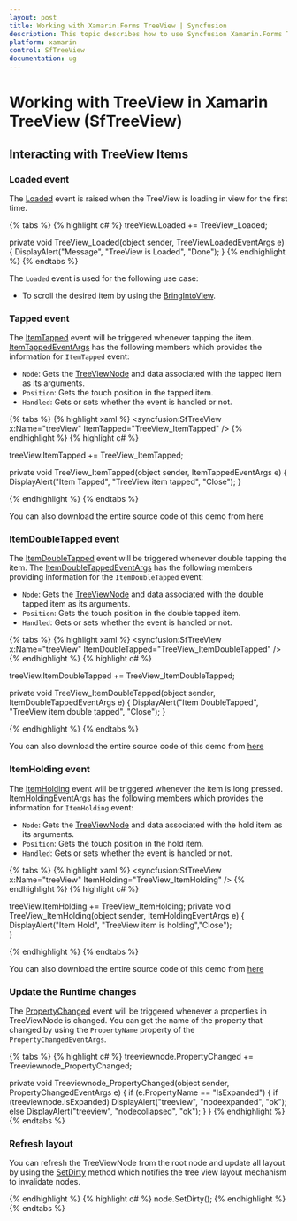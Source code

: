 ```yaml
---
layout: post
title: Working with Xamarin.Forms TreeView | Syncfusion
description: This topic describes how to use Syncfusion Xamarin.Forms TreeView along with interacting events and other different functionalities
platform: xamarin
control: SfTreeView
documentation: ug
---
```


# Working with TreeView in Xamarin TreeView (SfTreeView)

## Interacting with TreeView Items

### Loaded event

The [Loaded](https://help.syncfusion.com/cr/xamarin/Syncfusion.XForms.TreeView.SfTreeView.html) event is raised when the TreeView is loading in view for the first time.

{% tabs %}
{% highlight c# %}
treeView.Loaded += TreeView_Loaded;

private void TreeView_Loaded(object sender, TreeViewLoadedEventArgs e)
{
   DisplayAlert("Message", "TreeView is Loaded", "Done");
}
{% endhighlight %}
{% endtabs %}

The `Loaded` event is used for the following use case:

* To scroll the desired item by using the [BringIntoView](https://help.syncfusion.com/cr/xamarin/Syncfusion.XForms.TreeView.SfTreeView.html).

### Tapped event

The [ItemTapped](https://help.syncfusion.com/cr/xamarin/Syncfusion.XForms.TreeView.SfTreeView.html) event will be triggered whenever tapping the item.  [ItemTappedEventArgs](https://help.syncfusion.com/cr/xamarin/Syncfusion.XForms.TreeView.ItemTappedEventArgs.html) has the following members which provides the information for `ItemTapped` event:

 * `Node`: Gets the [TreeViewNode](https://help.syncfusion.com/cr/xamarin/Syncfusion.TreeView.Engine.TreeViewNode.html) and data associated with the tapped item as its arguments.
 * `Position`: Gets the touch position in the tapped item.
 * `Handled`: Gets or sets whether the event is handled or not.

{% tabs %}
{% highlight xaml %}
<syncfusion:SfTreeView x:Name="treeView" ItemTapped="TreeView_ItemTapped" />
{% endhighlight %}
{% highlight c# %}

treeView.ItemTapped += TreeView_ItemTapped;

private void TreeView_ItemTapped(object sender, ItemTappedEventArgs e)
{
    DisplayAlert("Item Tapped", "TreeView item tapped", "Close");
}

{% endhighlight %}
{% endtabs %}

You can also download the entire source code of this demo from [here](https://github.com/SyncfusionExamples/item-tapped-treeview-xamarin)

### ItemDoubleTapped event

The [ItemDoubleTapped](https://help.syncfusion.com/cr/xamarin/Syncfusion.XForms.TreeView.SfTreeView.html) event will be triggered whenever double tapping the item. The [ItemDoubleTappedEventArgs](https://help.syncfusion.com/cr/xamarin/Syncfusion.XForms.TreeView.ItemDoubleTappedEventArgs.html) has the following members providing information for the `ItemDoubleTapped` event:

 * `Node`: Gets the [TreeViewNode](https://help.syncfusion.com/cr/xamarin/Syncfusion.TreeView.Engine.TreeViewNode.html) and data associated with the double tapped item as its arguments.
 * `Position`: Gets the touch position in the double tapped item.
 * `Handled`: Gets or sets whether the event is handled or not.

{% tabs %}
{% highlight xaml %}
<syncfusion:SfTreeView x:Name="treeView" ItemDoubleTapped="TreeView_ItemDoubleTapped" />
{% endhighlight %}
{% highlight c# %}

treeView.ItemDoubleTapped += TreeView_ItemDoubleTapped;

private void TreeView_ItemDoubleTapped(object sender, ItemDoubleTappedEventArgs e)
{
    DisplayAlert("Item DoubleTapped", "TreeView item double tapped", "Close");
}

{% endhighlight %}
{% endtabs %}

You can also download the entire source code of this demo from [here](https://github.com/SyncfusionExamples/item-double-tapped-treeview-xamarin)

### ItemHolding event

The [ItemHolding](https://help.syncfusion.com/cr/xamarin/Syncfusion.XForms.TreeView.SfTreeView.html) event will be triggered whenever the item is long pressed.
 [ItemHoldingEventArgs](https://help.syncfusion.com/cr/xamarin/Syncfusion.XForms.TreeView.ItemHoldingEventArgs.html) has the following members which provides the information for `ItemHolding` event:

 * `Node`: Gets the [TreeViewNode](https://help.syncfusion.com/cr/xamarin/Syncfusion.TreeView.Engine.TreeViewNode.html) and data associated with the hold item as its arguments.
 * `Position`: Gets the touch position in the hold item.
 * `Handled`: Gets or sets whether the event is handled or not.

{% tabs %}
{% highlight xaml %}
<syncfusion:SfTreeView x:Name="treeView" ItemHolding="TreeView_ItemHolding" />
{% endhighlight %}
{% highlight c# %}

treeView.ItemHolding += TreeView_ItemHolding;
private void TreeView_ItemHolding(object sender, ItemHoldingEventArgs e)
{
    DisplayAlert("Item Hold", "TreeView item is holding","Close");   
}

{% endhighlight %}
{% endtabs %}

You can also download the entire source code of this demo from [here](https://github.com/SyncfusionExamples/item-hold-treeview-xamarin)

### Update the Runtime changes

The [PropertyChanged](https://help.syncfusion.com/cr/xamarin/Syncfusion.TreeView.Engine.TreeViewNode.html#Syncfusion_TreeView_Engine_TreeViewNode_PropertyChanged) event will be triggered whenever a properties in TreeViewNode is changed. You can get the name of the property that changed by using the `PropertyName` property of the `PropertyChangedEventArgs`.

{% tabs %}
{% highlight c# %}
treeviewnode.PropertyChanged += Treeviewnode_PropertyChanged;

private void Treeviewnode_PropertyChanged(object sender, PropertyChangedEventArgs e)
{
    if (e.PropertyName == "IsExpanded")
    {
        if (treeviewnode.IsExpanded)
            DisplayAlert("treeview", "nodeexpanded", "ok");
        else
            DisplayAlert("treeview", "nodecollapsed", "ok");
    }
}
{% endhighlight %}
{% endtabs %}

### Refresh layout

You can refresh the TreeViewNode from the root node and update all layout by using the [SetDirty](https://help.syncfusion.com/cr/xamarin/Syncfusion.TreeView.Engine.TreeViewNode.html#Syncfusion_TreeView_Engine_TreeViewNode_SetDirty) method which notifies the tree view layout mechanism to invalidate nodes.

{% endhighlight %}
{% highlight c# %}
node.SetDirty();
{% endhighlight %}
{% endtabs %}

